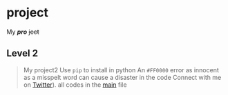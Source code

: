 # project
 My _**pro**_ ~~ject~~
## Level 2
  > My project2
  Use `pip` to install in python
  An `#FF0000` error as innocent as a misspelt word can cause a disaster in the code
  Connect with me on [Twitter](https://twitter.com/samsamlegend)).
  all codes in the [main](project/main.py) file
